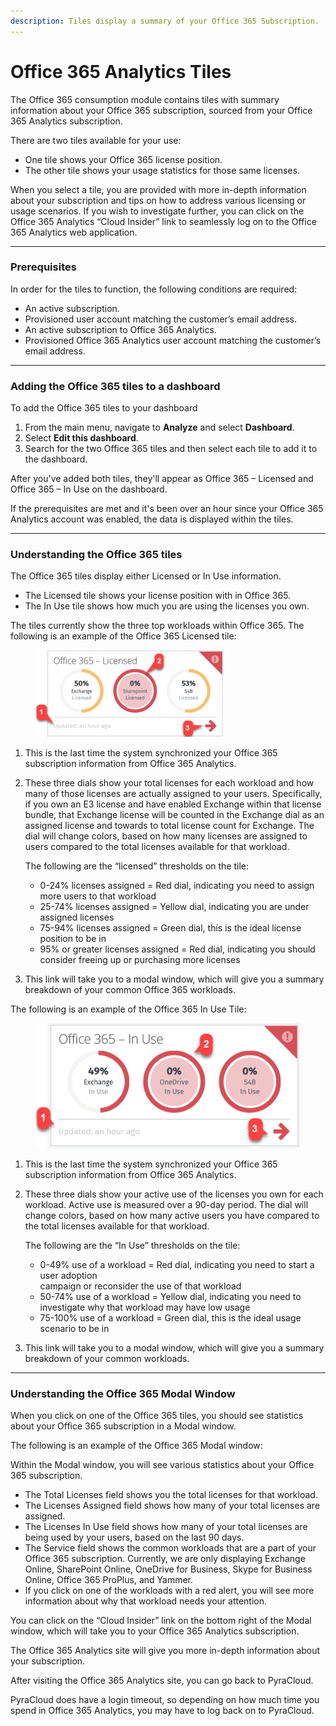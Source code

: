 ```yaml
---
description: Tiles display a summary of your Office 365 Subscription.
---
```


# Office 365 Analytics Tiles

The Office 365 consumption module contains tiles with summary information about your Office 365 subscription, sourced from your Office 365 Analytics subscription.

There are two tiles available for your use:

* One tile shows your Office 365 license position.
* The other tile shows your usage statistics for those same licenses.

When you select a tile, you are provided with more in-depth information about your subscription and tips on how to address various licensing or usage scenarios. If you wish to investigate further, you can click on the Office 365 Analytics “Cloud Insider” link to seamlessly log on to the Office 365 Analytics web application.

***

### Prerequisites <a href="#prerequisites" id="prerequisites"></a>

In order for the tiles to function, the following conditions are required:

* An active subscription.
* Provisioned user account matching the customer’s email address.
* An active subscription to Office 365 Analytics.
* Provisioned Office 365 Analytics user account matching the customer’s email address.

***

### Adding the Office 365 tiles to a dashboard <a href="#adding-the-office-365-tiles-to-the-dashboard" id="adding-the-office-365-tiles-to-the-dashboard"></a>

To add the Office 365 tiles to your dashboard

1. From the main menu, navigate to **Analyze** and select **Dashboard**.
2. Select **Edit this dashboard**.
3. Search for the two Office 365 tiles and then select each tile to add it to the dashboard.

After you've added both tiles, they'll appear as Office 365 – Licensed and Office 365 – In Use on the dashboard.

If the prerequisites are met and it's been over an hour since your Office 365 Analytics account was enabled, the data is displayed within the tiles.

***

### Understanding the Office 365 tiles <a href="#understanding-the-office-365-tiles" id="understanding-the-office-365-tiles"></a>

The Office 365 tiles display either Licensed or In Use information.

* The Licensed tile shows your license position with in Office 365.
* The In Use tile shows how much you are using the licenses you own.

The tiles currently show the three top workloads within Office 365. The following is an example of the Office 365 Licensed tile:

<figure><img src="../../../.gitbook/assets/image (236).png" alt=""><figcaption></figcaption></figure>

1. This is the last time the system synchronized your Office 365 subscription information from Office 365 Analytics.
2.  These three dials show your total licenses for each workload and how many of those licenses are actually assigned to your users. Specifically, if you own an E3 license and have enabled Exchange within that license bundle, that Exchange license will be counted in the Exchange dial as an assigned license and towards to total license count for Exchange. The dial will change colors, based on how many licenses are assigned to users compared to the total licenses available for that workload.

    The following are the “licensed” thresholds on the tile:

    * 0-24% licenses assigned = Red dial, indicating you need to assign more users to that workload
    * 25-74% licenses assigned = Yellow dial, indicating you are under assigned licenses
    * 75-94% licenses assigned = Green dial, this is the ideal license position to be in
    * 95% or greater licenses assigned = Red dial, indicating you should consider freeing up or purchasing more licenses
3. This link will take you to a modal window, which will give you a summary breakdown of your common Office 365 workloads.

The following is an example of the Office 365 In Use Tile:

<figure><img src="../../../.gitbook/assets/image (237).png" alt=""><figcaption></figcaption></figure>

1. This is the last time the system synchronized your Office 365 subscription information from Office 365 Analytics.
2.  These three dials show your active use of the licenses you own for each workload. Active use is measured over a 90-day period. The dial will change colors, based on how many active users you have compared to the total licenses available for that workload.

    The following are the “In Use” thresholds on the tile:

    * 0-49% use of a workload = Red dial, indicating you need to start a user adoption\
      campaign or reconsider the use of that workload
    * 50-74% use of a workload = Yellow dial, indicating you need to investigate why that workload may have low usage
    * 75-100% use of a workload = Green dial, this is the ideal usage scenario to be in
3. This link will take you to a modal window, which will give you a summary breakdown of your common workloads.

***

### Understanding the Office 365 Modal Window <a href="#understanding-the-office-365-modal-window" id="understanding-the-office-365-modal-window"></a>

When you click on one of the Office 365 tiles, you should see statistics about your Office 365 subscription in a Modal window.

The following is an example of the Office 365 Modal window:

Within the Modal window, you will see various statistics about your Office 365 subscription.

* The Total Licenses field shows you the total licenses for that workload.
* The Licenses Assigned field shows how many of your total licenses are assigned.
* The Licenses In Use field shows how many of your total licenses are being used by your users, based on the last 90 days.
* The Service field shows the common workloads that are a part of your Office 365 subscription. Currently, we are only displaying Exchange Online, SharePoint Online, OneDrive for Business, Skype for Business Online, Office 365 ProPlus, and Yammer.
* If you click on one of the workloads with a red alert, you will see more information about why that workload needs your attention.

You can click on the “Cloud Insider” link on the bottom right of the Modal window, which will take you to your Office 365 Analytics subscription.

The Office 365 Analytics site will give you more in-depth information about your subscription.

After visiting the Office 365 Analytics site, you can go back to PyraCloud.

PyraCloud does have a login timeout, so depending on how much time you spend in Office 365 Analytics, you may have to log back on to PyraCloud.
